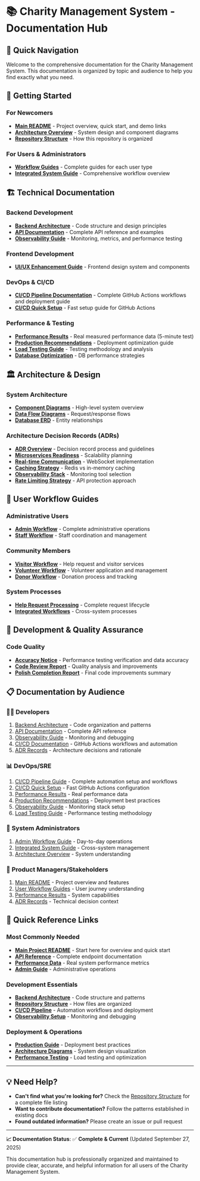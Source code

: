 # 📚 Charity Management System - Documentation Hub

## 🎯 Quick Navigation

Welcome to the comprehensive documentation for the Charity Management System. This documentation is organized by topic and audience to help you find exactly what you need.

## 🚀 **Getting Started**

### For Newcomers
- **[Main README](../README.md)** - Project overview, quick start, and demo links
- **[Architecture Overview](./architecture/README.md)** - System design and component diagrams
- **[Repository Structure](./REPOSITORY_STRUCTURE.md)** - How this repository is organized

### For Users & Administrators
- **[Workflow Guides](./workflows/)** - Complete guides for each user type
- **[Integrated System Guide](./workflows/INTEGRATED_WORKFLOW_SYSTEM.md)** - Comprehensive workflow overview

## 🏗️ **Technical Documentation**

### Backend Development
- **[Backend Architecture](./backend/ARCHITECTURE.md)** - Code structure and design principles
- **[API Documentation](./backend/API_DOCUMENTATION.md)** - Complete API reference and examples
- **[Observability Guide](./backend/OBSERVABILITY_GUIDE.md)** - Monitoring, metrics, and performance testing

### Frontend Development  
- **[UI/UX Enhancement Guide](./frontend/UI_UX_ENHANCEMENT_SUMMARY.md)** - Frontend design system and components

### DevOps & CI/CD
- **[CI/CD Pipeline Documentation](./CI_CD_DOCUMENTATION.md)** - Complete GitHub Actions workflows and deployment guide
- **[CI/CD Quick Setup](../.github/SETUP.md)** - Fast setup guide for GitHub Actions

### Performance & Testing
- **[Performance Results](./performance/FINAL_PERFORMANCE_RESULTS.md)** - Real measured performance data (5-minute test)
- **[Production Recommendations](./performance/PRODUCTION_RECOMMENDATIONS.md)** - Deployment optimization guide
- **[Load Testing Guide](./performance/load-testing-results.md)** - Testing methodology and analysis
- **[Database Optimization](./performance/database-optimization-guide.md)** - DB performance strategies

## 🏛️ **Architecture & Design**

### System Architecture
- **[Component Diagrams](./architecture/component-diagram.mermaid)** - High-level system overview
- **[Data Flow Diagrams](./architecture/data-flow-diagram.mermaid)** - Request/response flows
- **[Database ERD](./architecture/database-erd.mermaid)** - Entity relationships

### Architecture Decision Records (ADRs)
- **[ADR Overview](./adr/README.md)** - Decision record process and guidelines
- **[Microservices Readiness](./adr/001-monolith-to-microservices-readiness.md)** - Scalability planning
- **[Real-time Communication](./adr/002-websocket-vs-sse-for-realtime.md)** - WebSocket implementation
- **[Caching Strategy](./adr/003-redis-vs-in-memory-caching.md)** - Redis vs in-memory caching
- **[Observability Stack](./adr/004-observability-stack-selection.md)** - Monitoring tool selection
- **[Rate Limiting Strategy](./adr/005-rate-limiting-strategy.md)** - API protection approach

## 👥 **User Workflow Guides**

### Administrative Users
- **[Admin Workflow](./workflows/ADMIN_WORKFLOW_GUIDE.md)** - Complete administrative operations
- **[Staff Workflow](./workflows/STAFF_WORKFLOW_GUIDE.md)** - Staff coordination and management

### Community Members
- **[Visitor Workflow](./workflows/VISITOR_WORKFLOW_GUIDE.md)** - Help request and visitor services
- **[Volunteer Workflow](./workflows/VOLUNTEER_WORKFLOW_GUIDE.md)** - Volunteer application and management
- **[Donor Workflow](./workflows/DONOR_WORKFLOW_GUIDE.md)** - Donation process and tracking

### System Processes
- **[Help Request Processing](./workflows/HELP_REQUEST_WORKFLOW_GUIDE.md)** - Complete request lifecycle
- **[Integrated Workflows](./workflows/INTEGRATED_WORKFLOW_SYSTEM.md)** - Cross-system processes

## 🔬 **Development & Quality Assurance**

### Code Quality
- **[Accuracy Notice](./ACCURACY_NOTICE.md)** - Performance testing verification and data accuracy
- **[Code Review Report](./development/CODE_REVIEW_REPORT.md)** - Quality analysis and improvements
- **[Polish Completion Report](./development/POLISH_COMPLETION_REPORT.md)** - Final code improvements summary

## 📋 **Documentation by Audience**

### 👨‍💻 **Developers**
1. [Backend Architecture](./backend/ARCHITECTURE.md) - Code organization and patterns
2. [API Documentation](./backend/API_DOCUMENTATION.md) - Complete API reference  
3. [Observability Guide](./backend/OBSERVABILITY_GUIDE.md) - Monitoring and debugging
4. [CI/CD Documentation](./CI_CD_DOCUMENTATION.md) - GitHub Actions workflows and automation
5. [ADR Records](./adr/) - Architecture decisions and rationale

### 📊 **DevOps/SRE**
1. [CI/CD Pipeline Guide](./CI_CD_DOCUMENTATION.md) - Complete automation setup and workflows
2. [CI/CD Quick Setup](../.github/SETUP.md) - Fast GitHub Actions configuration
3. [Performance Results](./performance/FINAL_PERFORMANCE_RESULTS.md) - Real performance data
4. [Production Recommendations](./performance/PRODUCTION_RECOMMENDATIONS.md) - Deployment best practices
5. [Observability Guide](./backend/OBSERVABILITY_GUIDE.md) - Monitoring stack setup
6. [Load Testing Guide](./performance/load-testing-results.md) - Performance testing methodology

### 👥 **System Administrators**  
1. [Admin Workflow Guide](./workflows/ADMIN_WORKFLOW_GUIDE.md) - Day-to-day operations
2. [Integrated System Guide](./workflows/INTEGRATED_WORKFLOW_SYSTEM.md) - Cross-system management
3. [Architecture Overview](./architecture/README.md) - System understanding

### 🎯 **Product Managers/Stakeholders**
1. [Main README](../README.md) - Project overview and features
2. [User Workflow Guides](./workflows/) - User journey understanding  
3. [Performance Results](./performance/FINAL_PERFORMANCE_RESULTS.md) - System capabilities
4. [ADR Records](./adr/) - Technical decision context

## 🔄 **Quick Reference Links**

### Most Commonly Needed
- **[Main Project README](../README.md)** - Start here for overview and quick start
- **[API Reference](./backend/API_DOCUMENTATION.md)** - Complete endpoint documentation
- **[Performance Data](./performance/FINAL_PERFORMANCE_RESULTS.md)** - Real system performance metrics
- **[Admin Guide](./workflows/ADMIN_WORKFLOW_GUIDE.md)** - Administrative operations

### Development Essentials
- **[Backend Architecture](./backend/ARCHITECTURE.md)** - Code structure and patterns
- **[Repository Structure](./REPOSITORY_STRUCTURE.md)** - How files are organized
- **[CI/CD Pipeline](./CI_CD_DOCUMENTATION.md)** - Automation workflows and deployment
- **[Observability Setup](./backend/OBSERVABILITY_GUIDE.md)** - Monitoring and debugging

### Deployment & Operations
- **[Production Guide](./performance/PRODUCTION_RECOMMENDATIONS.md)** - Deployment best practices
- **[Architecture Diagrams](./architecture/)** - System design visualization
- **[Performance Testing](./performance/)** - Load testing and optimization

---

## 💡 **Need Help?**

- **Can't find what you're looking for?** Check the [Repository Structure](./REPOSITORY_STRUCTURE.md) for a complete file listing
- **Want to contribute documentation?** Follow the patterns established in existing docs
- **Found outdated information?** Please create an issue or pull request

---

**📈 Documentation Status**: ✅ **Complete & Current** (Updated September 27, 2025)

This documentation hub is professionally organized and maintained to provide clear, accurate, and helpful information for all users of the Charity Management System.